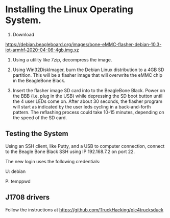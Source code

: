 # Installing the Linux Operating System.
1. Download 

https://debian.beagleboard.org/images/bone-eMMC-flasher-debian-10.3-iot-armhf-2020-04-06-4gb.img.xz

1. Using a utility like 7zip, decompress the image.

1. Using Win32DiskImager, burn the Debian Linux distribution to a 4GB SD partition. This will be a flasher image that will overwrite the eMMC chip in the BeagleBone Black.

1. Insert the flasher image SD card into to the BeagleBone Black. Power on the BBB (i.e. plug in the USB) while depressing the SD boot button until the 4 user LEDs come on. After about 30 seconds, the flasher program will start as indicated by the user leds cycling in a back-and-forth pattern. The reflashing process could take 10-15 minutes, depending on the speed of the SD card. 

## Testing the System
Using an SSH client, like Putty, and a USB to computer connection, connect to the Beagle Bone Black SSH using IP 192.168.7.2 on port 22.

The new login uses the following credentials:

U: debian

P: temppwd



## J1708 drivers
Follow the instructions at https://github.com/TruckHacking/plc4trucksduck 
